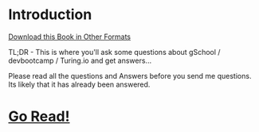 # Introduction

[Download this Book in Other Formats](https://www.gitbook.io/book/blairanderson/i-went-to-gschool)

TL;DR - This is where you'll ask some questions about gSchool / devbootcamp / Turing.io and get answers...

Please read all the questions and Answers before you send me questions. Its likely that it has already been answered.


# [Go Read!](/faq/README.html)
